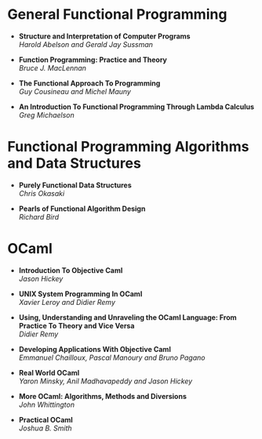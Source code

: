 # General Functional Programming

  * __Structure and Interpretation of Computer Programs__  
    _Harold Abelson and Gerald Jay Sussman_  
 
  * __Function Programming: Practice and Theory__  
    _Bruce J. MacLennan_  

  * __The Functional Approach To Programming__  
    _Guy Cousineau and Michel Mauny_
    
  * __An Introduction To Functional Programming Through Lambda Calculus__  
    _Greg Michaelson_
    


# Functional Programming Algorithms and Data Structures

  * __Purely Functional Data Structures__  
    _Chris Okasaki_
    
  * __Pearls of Functional Algorithm Design__  
    _Richard Bird_
  
  
	
# OCaml 

 * __Introduction To Objective Caml__  
   _Jason Hickey_

 * __UNIX System Programming In OCaml__  
   _Xavier Leroy and Didier Remy_

 * __Using, Understanding and Unraveling the OCaml Language: From Practice To Theory and Vice Versa__  
   _Didier Remy_

 * __Developing Applications With Objective Caml__  
   _Emmanuel Chailloux, Pascal Manoury and Bruno Pagano_ 

 * __Real World OCaml__  
   _Yaron Minsky, Anil Madhavapeddy and Jason Hickey_
 
 * __More OCaml: Algorithms, Methods and Diversions__  
    _John Whittington_

 * __Practical OCaml__    
    _Joshua B. Smith_